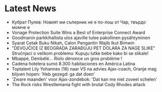 # Latest News
-  Кубрат Пулев: Новият ми съперник не е по-лош от Чар, твърдо момче е
-  Vonage Protection Suite Wins a Best of Enterprise Connect Award
-  Goodmanin parkkihallista ulos ajaville tulee pakollinen pysähtyminen
-  Syarat Cetak Buku Nikah, Calon Pengantin Wajib Ikut Bimwin
-  "DEVOJČICE IZ BEOGRADA ZARAĐUJU PET DOLARA ZA NAGE SLIKE" Stručnjaci o velikom problemu: Kupuju lutke bebe kako bi se slikale!
-  Mbappé, Dembélé… Riolo dénonce un gros problème !
-  Cadena hotelera sumó 8.300 habitaciones en América Latina
-  Toptalent Lily Yohannes (16) naar VS na advies Ajax-coach, Oranje mag blijven hopen: ‘Heb gezegd: ga dat doen’
-  'Zware maanden' voor Ajax-zondebok: 'Dat kan me niet zoveel schelen'
-  The Rock risks Wrestlemania fight with brutal Cody Rhodes attack

